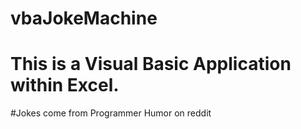 # vbaJokeMachine
# This is a Visual Basic Application within Excel.

#Jokes come from Programmer Humor on reddit
